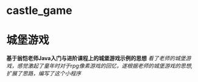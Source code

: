 # castle_game
# 城堡游戏
**基于翁恺老师Java入门与进阶课程上的城堡游戏示例的思想**
*看了老师的城堡游戏，感觉激起了童年时对于rpg像素游戏的回忆，遂根据老师的城堡游戏的思想, 扩展了思路，编写了这个小程序*
